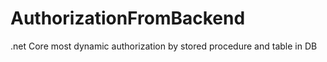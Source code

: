 # AuthorizationFromBackend
.net Core most dynamic authorization by stored procedure and table in DB
